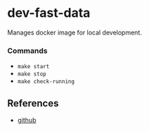 # dev-fast-data
Manages docker image for local development.

### Commands
- `make start`
- `make stop`
- `make check-running`

## References
- [github](https://github.com/Landoop/fast-data-dev)